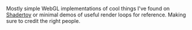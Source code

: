Mostly simple WebGL implementations of cool things I've found on [Shadertoy](https://www.shadertoy.com/) or minimal demos of useful render loops for reference. Making sure to credit the right people.
